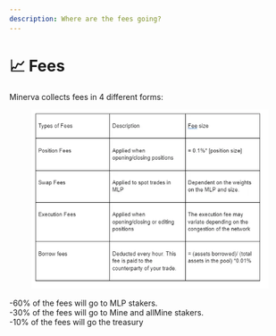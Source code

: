 ```yaml
---
description: Where are the fees going?
---
```


# 📈 Fees

Minerva collects fees in 4 different forms:

<figure><img src="../.gitbook/assets/1_TOLa_Vr7NBC04ZneidVyXA.webp" alt=""><figcaption></figcaption></figure>

\-60% of the fees will go to MLP stakers.\
\-30% of the fees will go to Mine and allMine stakers.\
\-10% of the fees will go the treasury
